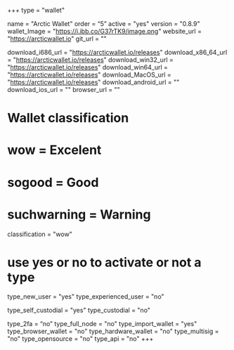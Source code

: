 +++
type = "wallet"

name = "Arctic Wallet"
order = “5”
active = "yes"
version = "0.8.9"
wallet_Image = "https://i.ibb.co/G37rTK9/image.png"
website_url = "https://arcticwallet.io"
git_url = ""

download_i686_url = "https://arcticwallet.io/releases"
download_x86_64_url = "https://arcticwallet.io/releases"
download_win32_url = "https://arcticwallet.io/releases"
download_win64_url = "https://arcticwallet.io/releases"
download_MacOS_url = "https://arcticwallet.io/releases"
download_android_url = ""
download_ios_url = ""
browser_url = ""

# Wallet classification
# wow = Excelent
# sogood = Good
# suchwarning = Warning
classification = "wow"

# use yes or no to activate or not a type
type_new_user = "yes"
type_experienced_user = "no"

type_self_custodial = "yes"
type_custodial = "no"

type_2fa = “no”
type_full_node = "no"
type_import_wallet = "yes"
type_browser_wallet = "no"
type_hardware_wallet = "no"
type_multisig = "no"
type_opensource = "no"
type_api = "no"
+++
